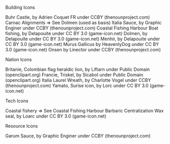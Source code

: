 Building Icons

Buhr					Castle, by Adrien Coquet FR under CCBY  (thenounproject.com)
Carnac Alignments 		=> See Dolmen (used as basis)
Italia					Sauce, by Graphic Enginer under CCBY  (thenounproject.com)
Coastal Fishing Harbour	Boat fishing, by Delapouite under CC BY 3.0 (game-icon.net)	
Dolmen,					by Delapouite under CC BY 3.0 (game-icon.net)
Menhir,					by Delapouite under CC BY 3.0 (game-icon.net)
Murus Gallicus			by HeavenlyDog under CC BY 3.0 (game-icon.net)
Onsen					by Linector under CCBY  (thenounproject.com)


Nation Icons

Britanie,				Colombian flag heraldic lion, by Liftarn under Public Domain (openclipart.org) 
Francie,				Triskel, by Sicabol under Public Domain (openclipart.org)
Italia					Laurel Wreath, by Charlotte Vogel under CCBY  (thenounproject.com)
Yamato,					Surise icon, by Lorc under CC BY 3.0 (game-icon.net)


Tech Icons

Coastal fishery			=> See Coastal Fishing Harbour
Barbaric Centralization	Wax seal, by Loarc under CC BY 3.0 (game-icon.net)


Resource Icons

Garum					Sauce, by Graphic Enginer under CCBY  (thenounproject.com)
